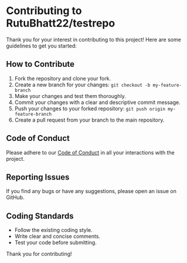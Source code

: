 # Contributing to RutuBhatt22/testrepo

Thank you for your interest in contributing to this project! Here are some guidelines to get you started:

## How to Contribute

1. Fork the repository and clone your fork.
2. Create a new branch for your changes: `git checkout -b my-feature-branch`
3. Make your changes and test them thoroughly.
4. Commit your changes with a clear and descriptive commit message.
5. Push your changes to your forked repository: `git push origin my-feature-branch`
6. Create a pull request from your branch to the main repository.

## Code of Conduct

Please adhere to our [Code of Conduct](CODE_OF_CONDUCT.md) in all your interactions with the project.

## Reporting Issues

If you find any bugs or have any suggestions, please open an issue on GitHub.

## Coding Standards

- Follow the existing coding style.
- Write clear and concise comments.
- Test your code before submitting.

Thank you for contributing!
